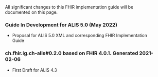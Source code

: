 All significant changes to this FHIR implementation guide will be documented on this page.   

### Guide In Development for ALIS 5.0 (May 2022)

- Proposal for ALIS 5.0 XML and corresponding FHIR Implementation Guide


### ch.fhir.ig.ch-alis#0.2.0 based on FHIR 4.0.1. Generated 2021-02-06

- First Draft for ALIS 4.3